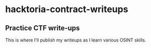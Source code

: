 # hacktoria-contract-writeups
## Practice CTF write-ups
This is where I'll publish my writeups as I learn various OSINT skills.

